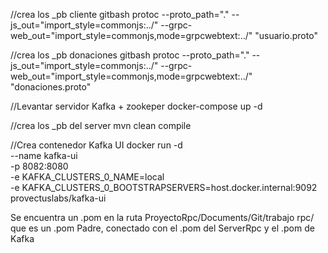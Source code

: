 //crea los _pb cliente gitbash
protoc --proto_path="." --js_out="import_style=commonjs:../" --grpc-web_out="import_style=commonjs,mode=grpcwebtext:../" "usuario.proto"

//crea los _pb donaciones gitbash
protoc --proto_path="."   --js_out="import_style=commonjs:../"   --grpc-web_out="import_style=commonjs,mode=grpcwebtext:../"   "donaciones.proto"

//Levantar servidor Kafka + zookeper
docker-compose up -d

//crea los _pb del server
mvn clean compile 

//Crea contenedor Kafka UI
docker run -d \
  --name kafka-ui \
  -p 8082:8080 \
  -e KAFKA_CLUSTERS_0_NAME=local \
  -e KAFKA_CLUSTERS_0_BOOTSTRAPSERVERS=host.docker.internal:9092 \
  provectuslabs/kafka-ui


Se encuentra un .pom en la ruta ProyectoRpc/Documents/Git/trabajo rpc/ que es un .pom Padre, conectado con el .pom del ServerRpc y el .pom de Kafka
